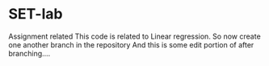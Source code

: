 # SET-lab
Assignment related 
This code is related to Linear regression.
So now create one another branch in the repository And this is some edit portion of after branching....

